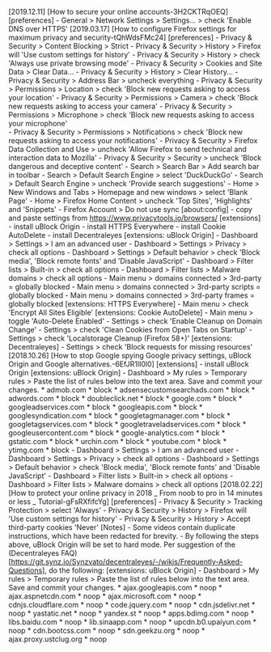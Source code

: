 [2019.12.11] [How to secure your online accounts-3H2CKTRqOEQ]
	[preferences]
		- General > Network Settings > Settings... > check 'Enable DNS over HTTPS'
[2019.03.17] [How to configure Firefox settings for maximum privacy and security-tQhWdsFMc24]
	[preferences]
		- Privacy & Security > Content Blocking > Strict
		- Privacy & Security > History > Firefox will 'Use custom settings for history'
		- Privacy & Security > History > check 'Always use private browsing mode'
		- Privacy & Security > Cookies and Site Data > Clear Data...
		- Privacy & Security > History > Clear History...
		- Privacy & Security > Address Bar > uncheck everything
		- Privacy & Security > Permissions > Location > check 'Block new requests asking to access your location'
		- Privacy & Security > Permissions > Camera > check 'Block new requests asking to access your camera'
		- Privacy & Security > Permissions > Microphone > check 'Block new requests asking to access your microphone'	
		- Privacy & Security > Permissions > Notifications > check 'Block new requests asking to access your notifications' 
		- Privacy & Security > Firefox Data Collection and Use > uncheck 'Allow Firefox to send technical and interaction data to Mozilla' 
		- Privacy & Security > Security > uncheck 'Block dangerous and deceptive content'
		- Search > Search Bar > Add search bar in toolbar
		- Search > Default Search Engine > select 'DuckDuckGo'
		- Search > Default Search Engine > uncheck 'Provide search suggestions'
		- Home > New Windows and Tabs > Homepage and new windows > select 'Blank Page'
		- Home > Firefox Home Content > uncheck 'Top Sites', 'Highlights' and 'Snippets'
		- Firefox Account > Do not use sync
	[about:config]
		- copy and paste settings from https://www.privacytools.io/browsers/
	[extensions]
		- install uBlock Origin
		- install HTTPS Everywhere
		- install Cookie AutoDelete
		- install Decentraleyes
	[extensions: uBlock Origin]
		- Dashboard > Settings > I am an advanced user
		- Dashboard > Settings > Privacy > check all options
		- Dashboard > Settings > Default behavior > check 'Block media', 'Block remote fonts' and 'Disable JavaScript'
		- Dashboard > Filter lists > Built-in > check all options
		- Dashboard > Filter lists > Malware domains > check all options
		- Main menu > domains connected > 3rd-party = globally blocked
		- Main menu > domains connected > 3rd-party scripts = globally blocked
		- Main menu > domains connected > 3rd-party frames = globally blocked
	[extensions: HTTPS Everywhere]
		- Main menu > check 'Encrypt All Sites Eligible'
	[extensions: Cookie AutoDelete]
		- Main menu > toggle 'Auto-Delete Enabled'
		- Settings > check 'Enable Cleanup on Domain Change'
		- Settings > check 'Clean Cookies from Open Tabs on Startup'
		- Settings > check 'Localstorage Cleanup (Firefox 58+)'
	[extensions: Decentraleyes]
		- Settings > check 'Block requests for missing resources'
[2018.10.26] [How to stop Google spying Google privacy settings, uBlock Origin and Google alternatives.-6EfJR1lI0l0]
	[extensions]
		- install uBlock Origin
	[extensions: uBlock Origin]
		- Dashboard > My rules > Temporary rules > Paste the list of rules below into the text area. Save and commit your changes.
			* admob.com * block
			* adsensecustomsearchads.com * block
			* adwords.com * block
			* doubleclick.net * block
			* google.com * block
			* googleadservices.com * block
			* googleapis.com * block
			* googlesyndication.com * block
			* googletagmanager.com * block
			* googletagservices.com * block
			* googletraveladservices.com * block
			* googleusercontent.com * block
			* google-analytics.com * block
			* gstatic.com * block
			* urchin.com * block
			* youtube.com * block
			* ytimg.com * block
		- Dashboard > Settings > I am an advanced user
		- Dashboard > Settings > Privacy > check all options
		- Dashboard > Settings > Default behavior > check 'Block media', 'Block remote fonts' and 'Disable JavaScript'
		- Dashboard > Filter lists > Built-in > check all options
		- Dashboard > Filter lists > Malware domains > check all options
[2018.02.22] [How to protect your online privacy in 2018 _ From noob to pro in 14 minutes or less _ Tutorial-gFsRXfifcYg]
		[preferences]
			- Privacy & Security > Tracking Protection > select 'Always'
			- Privacy & Security > History > Firefox will 'Use custom settings for history'
			- Privacy & Security > History > Accept third-party cookies 'Never'
[Notes]
	- Some videos contain duplicate instructions, which have been redacted for brevity.
	- By following the steps above, uBlock Origin will be set to hard mode. Per suggestion of the (Decentraleyes FAQ)[https://git.synz.io/Synzvato/decentraleyes/-/wikis/Frequently-Asked-Questions], do the following:
		[extensions: uBlock Origin]
			- Dashboard > My rules > Temporary rules > Paste the list of rules below into the text area. Save and commit your changes.
				* ajax.googleapis.com * noop
				* ajax.aspnetcdn.com * noop
				* ajax.microsoft.com * noop
				* cdnjs.cloudflare.com * noop
				* code.jquery.com * noop
				* cdn.jsdelivr.net * noop
				* yastatic.net * noop
				* yandex.st * noop
				* apps.bdimg.com * noop
				* libs.baidu.com * noop
				* lib.sinaapp.com * noop
				* upcdn.b0.upaiyun.com * noop
				* cdn.bootcss.com * noop
				* sdn.geekzu.org * noop
				* ajax.proxy.ustclug.org * noop
